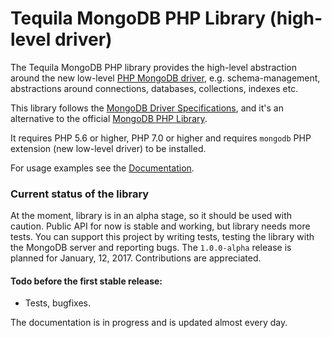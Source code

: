 # Tequila MongoDB PHP Library (high-level driver)

The Tequila MongoDB PHP library provides the high-level abstraction around the new low-level [PHP MongoDB driver](https://github.com/mongodb/mongo-php-driver), e.g.
schema-management, abstractions around connections, databases, collections, indexes etc.

This library follows the [MongoDB Driver Specifications](https://github.com/mongodb/specifications), and it's 
an alternative to the official [MongoDB PHP Library](https://github.com/mongodb/mongo-php-library).

It requires PHP 5.6 or higher, PHP 7.0 or higher and requires `mongodb` PHP extension
(new low-level driver) to be installed.

For usage examples see the [Documentation](https://tequila.github.io/mongodb-php-lib/).

### Current status of the library

At the moment, library is in an alpha stage, so it should be used with caution.
Public API for now is stable and working, but library needs more tests.
You can support this project by writing tests, testing the library with the MongoDB server and reporting bugs.
The `1.0.0-alpha` release is planned for January, 12, 2017.
Contributions are appreciated.

#### Todo before the first stable release:
- Tests, bugfixes.

The documentation is in progress and is updated almost every day.
